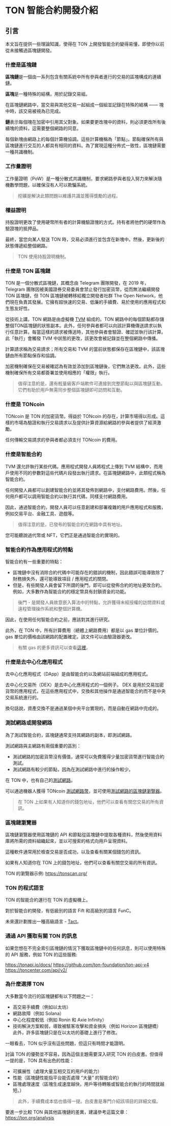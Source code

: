 # TON 智能合約開發介紹
## 引言
本文旨在提供一些理論知識，使得在 TON 上開發智能合約變得易懂，即使你以前從未接觸過區塊鏈開發。

### 什麼是區塊鏈
**區塊鏈**是一個由一系列包含有關系統中所有參與者進行的交易的區塊構成的連續鏈。

**區塊**是一種特殊的結構，用於記錄交易組。

在區塊鏈網路中，當交易與其他交易一起組成一個組並記錄在特殊的結構 —— 塊中時，該交易被視為已完成。

**鏈**表示每個塊在加密中引用其父對象。如果要更改塊中的資料，則必須更改所有後續塊的資料，這需要整個網路的同意。

每個新塊由網路上的每個計算機協調。這些計算機稱為「節點」。節點確保所有與區塊鏈進行交互的人都具有相同的資料。為了實現這種分佈式一致性，區塊鏈需要一種共識機制。

### 工作量證明
工作量證明（PoW）是一種分散式共識機制，要求網路參與者投入努力來解決隨機數學問題，以確保沒有人可以欺騙系統。

> 挖礦是解決此類問題以維護共識並獲得獎勵的過程。

### 權益證明
持股證明更改了使用硬幣所有者的計算機驗證塊的方式。持有者將他們的硬幣作為驗證塊的抵押品。

最終，當您向某人發送 TON 時，交易必須進行並包含在新塊中。然後，更新後的狀態傳遞給整個網路。

> TON 使用持股證明機制。

### 什麼是 TON 區塊鏈

TON 是一個分散式區塊鏈，其概念由 Telegram 團隊開發，在 2019 年，Telegram 團隊因被美國證券交易委員會禁止發行加密貨幣，從而無法繼續開發 TON 區塊鏈，但 TON 區塊鏈被轉移給獨立開發者社群 The Open Network，他們現在負責其發展。它擁有超快速的交易、低廉的手續費、易於使用的應用程式和生態友好性。

從技術上講，TON 網路是由虛擬機 [TVM](https://docs.ton.org/#/smart-contracts/tvm_overview) 組成的。TON 網路中的每個節點都存儲整個TON區塊鏈的狀態副本。此外，任何參與者都可以向該計算機傳送請求以執行任意計算。每當這樣的請求被傳送時，其他參與者會驗證、確認並執行該計算。此「執行」會觸發 TVM 中狀態的更改，該更改會被記錄並在整個網路中傳播。

計算請求稱為交易請求；所有交易和 TVM 的當前狀態都保存在區塊鏈中，該區塊鏈由所有節點保存和協調。

加密機制確保在交易被確認為有效並添加到區塊鏈後，它們無法更改。此外，這些機制確保所有交易都簽署並使用相應的「權限」執行。

> 值得注意的是，還有輕量級客戶端軟件可連接到完整節點以與區塊鏈互動。它們有助於用戶無需同步整個區塊鏈即可訪問和互動。

### 什麼是 TONcoin

TONcoin 是 TON 的加密貨幣。得益於 TONcoin 的存在，計算市場得以形成。這樣的市場為驗證和執行交易請求以及提供計算資源給網路的參與者提供了經濟激勵。

任何傳輸交易請求的參與者都必須支付 TONcoin 的費用。

### 什麼是智能合約
TVM 還允許執行某些代碼。應用程式開發人員將程式上傳到 TVM 結構中，而用戶使用不同的參數對這些代碼片段發出執行請求。在區塊鏈網路中，此類程式稱為智能合約。

任何開發人員都可以創建智能合約並將其發佈到網路中，支付網路費用。然後，任何用戶都可以調用智能合約以執行其代碼，同樣支付網路費用。

因此，通過智能合約，開發人員可以任意創建和部署複雜的用戶應用程式和服務，例如交易平台、金融工具、遊戲等。

> 值得注意的是，已發布的智能合約在網路中具有地址。

您可能聽說過代幣或 NFT，它們正是通過智能合約實現的。

### 智能合約作為應用程式的特點
智能合約有一些重要的特點：

- 區塊鏈中沒有消除合約代碼中可能存在的錯誤的機制，因此錯誤可能導致除了財務損失外，還可能導致項目 / 應用程式的關閉。
- 但是，有些開發人員會留下所謂的後門，即可以從發佈合約的地址更改合約。例如，大多數作為智能合約的穩定幣具有封鎖資金的功能。

> 後門 - 是開發人員故意嵌入算法中的特點，允許獲得未經授權的訪問資料或遠程管理操作系統和整個計算機。

因此，在使用任何智能合約之前，應該對其進行研究。

此外，在 TON 中，所有計算費用（總體上網路費用）都是以 gas 單位計價的。gas 單位的價格由該網路的配置確定。該文件可以由驗證器更改。
> 有關 gas 的更多資訊可以查看[這裡](https://docs.ton.org/#/smart-contracts/fees?id=gas)。

### 什麼是去中心化應用程式
去中心化應用程式（DApp）是由智能合約以及網站前端組成的應用程式。

去中心化交易所（DEX）是去中心化應用程式的一個例子。 DEX 是用於交易加密貨幣的應用程式，在這些應用程式中，交換和其他操作是通過智能合約而不是中央交易系統進行的。

換句話說，資產交換不是通過某個中央平台實現的，而是自動在網路中完成的。

### 測試網路或開發網路
為了測試智能合約，區塊鏈通常支持其網路的副本，即測試網路。

測試網路與主網路有兩個重要的區別：

- 測試網路的加密貨幣沒有價值，通常可以免費獲得少量加密貨幣進行智能合約測試。
- 測試網路有較少的節點，因為在測試網路中進行的操作較少。

在 TON 中，也有自己的[測試網路](https://ton.org/docs/#/testnet/)。

可以通過機器人獲得 TONcoin [測試網路幣](https://t.me/CryptoTestnetBot)，並可使用[測試網路的區塊鏈瀏覽器](https://testnet.tonscan.org)。

> 在 TON 上如果有人知道你的錢包地址，他們可以查看有關您交易的所有資訊。

### 區塊鏈瀏覽器
區塊鏈瀏覽器使用區塊鏈的 API 和節點從區塊鏈中提取各種資料，然後使用資料庫將所需的資料組織起來，並以可搜索的格式向用戶呈現資料。

這種軟件通常用於檢查交易是否成功，以及查看有關某個錢包的資訊。

如果有人知道你在 TON 上的錢包地址，他們可以查看有關您交易的所有資訊。

TON 的瀏覽器示例: https://tonscan.org/

### TON 的程式語言
TON 的智能合約運行在 TON 的虛擬機上。

對於智能合約開發，有低級別的語言 Fift 和高級別的語言 FunC。

未來還計劃推出一種高級語言 - [Tact](https://tact-lang.org/)。

### 通過 API 獲取有關 TON 的訊息
如果您想在不完全索引區塊鏈的情況下獲取區塊鏈中的任何訊息，則可以使用特殊的 API 服務，例如 TON 的這些服務:

https://tonapi.io/docs/
https://github.com/ton-foundation/ton-api-v4
https://toncenter.com/api/v2/

### 為什麼選擇 TON
大多數當今流行的區塊鏈都有以下問題之一：

- 高交易手續費（例如以太坊）
- 網路故障（例如 Solana）
- 中心化程度較低（例如 Ronin 和 Axie Infinity）
- 技術解決方案較弱，導致被駭客攻擊和資金損失（例如 Horizon 區塊鏈橋）
此外，許多區塊鏈只是在以太坊的基礎上進行了修改。

一眼看去，TON 似乎沒有這些問題，但這只有時間才能證明。

討論 TON 的優勢並不容易，因為這個主題需要深入研究 TON 的白皮書。但值得一提的是，TON 具有出色的性能：

- 可擴展性（處理大量互相交互的用戶的能力）
- 性能（區塊鏈性能指平台能否處理 “大量” 的智能合約）
- 區塊處理速度（區塊生成速度越快，用戶等待轉賬或智能合約執行的時間就越短。）

> 此外，手續費成本低也值得一提。白皮書是專門介紹該項目的詳細文檔。

要進一步比較 TON 與其他區塊鏈的差異，建議參考這篇文章：https://ton.org/analysis